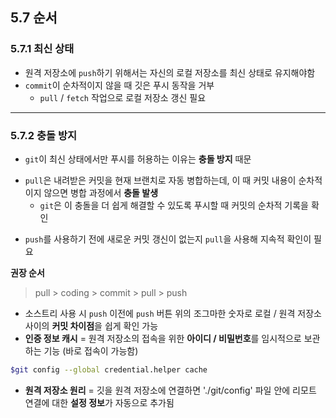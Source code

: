 
<h2>5.7 순서</h2>

<h3>5.7.1 최신 상태</h3> 

- 원격 저장소에 `push`하기 위해서는 자신의 로컬 저장소를 최신 상태로 유지해야함
- `commit`이 순차적이지 않을 때 깃은 푸시 동작을 거부
  -  `pull` / `fetch` 작업으로 로컬 저장소 갱신 필요

---

<h3>5.7.2 충돌 방지</h3>

+ `git`이 최신 상태에서만 푸시를 허용하는 이유는 **충돌 방지** 때문
* `pull`은 내려받은 커밋을 현재 브랜치로 자동 병합하는데, 이 때 커밋 내용이 순차적이지 않으면 병합 과정에서 **충돌 발생**
    * `git`은 이 충돌을 더 쉽게 해결할 수 있도록 푸시할 때 커밋의 순차적 기록을 확인
- `push`를 사용하기 전에 새로운 커밋 갱신이 없는지 `pull`을 사용해 지속적 확인이 필요

**권장 순서**

> pull > coding > commit > pull > push


- 소스트리 사용 시 `push` 이전에 `push` 버튼 위의 조그마한 숫자로 로컬 / 원격 저장소 사이의 **커밋 차이점**을 쉽게 확인 가능
- **인증 정보 캐시** = 원격 저장소의 접속을 위한 **아이디 / 비밀번호**를 임시적으로 보관하는 기능 (바로 접속이 가능함)

```bash
$git config --global credential.helper cache
```

- **원격 저장소 원리** = 깃을 원격 저장소에 연결하면 './git/config' 파일 안에 리모트 연결에 대한 **설정 정보**가 자동으로 추가됨
